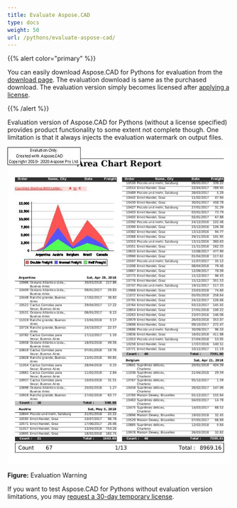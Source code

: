 ```yaml
---
title: Evaluate Aspose.CAD
type: docs
weight: 50
url: /pythons/evaluate-aspose-cad/
---
```


{{% alert color="primary" %}}

You can easily download Aspose.CAD for Pythons for evaluation from the [download page](https://downloads.aspose.com/cad/pythons). The evaluation download is same as the purchased download. The evaluation version simply becomes licensed after [applying a license](/cad/pythons/licensing/).

{{% /alert %}}

Evaluation version of Aspose.CAD for Pythons (without a license specified) provides product functionality to some extent not complete though. One limitation is that it always injects the evaluation watermark on output files.

![Aspose.CAD for Pythons export example](AreaChartReport.jpg)

**Figure:** Evaluation Warning

If you want to test Aspose.CAD for Pythons without evaluation version limitations, you may [request a 30-day temporary license](https://purchase.aspose.com/temporary-license).

